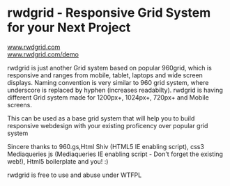 # rwdgrid - Responsive Grid System for your Next Project

www.rwdgrid.com </br>
www.rwdgrid.com/demo

rwdgrid is just another Grid system based on popular 960grid, which is responsive and ranges from mobile, tablet, laptops and 
wide screen displays. Naming convention is very similar to 960 grid system, where underscore is replaced by hyphen (increases readabilty).
rwdgrid is having different Grid system made for 1200px+, 1024px+, 720px+ and Mobile screens. 

This can be used as a base grid system that will help you to build responsive webdesign with your existing proficency over popular grid system

Sincere thanks to 960.gs,Html Shiv (HTML5 IE enabling script),
css3 Mediaqueries js (Mediaqueries IE enabling script - Don't forget the existing web!),
Html5 boilerplate and you! :)

rwdgrid is free to use and abuse under WTFPL


